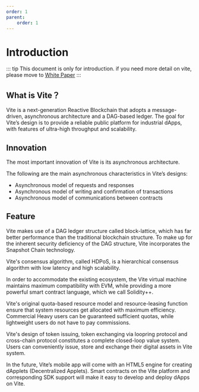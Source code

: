 ```yaml
---
order: 1
parent:
    order: 1
---
```


# Introduction

::: tip
This document is only for introduction. if you need more detail on vite, please move to [White Paper](https://github.com/vitelabs/whitepaper/blob/master/vite_en.pdf)
:::

## What is Vite？

Vite is a next-generation Reactive Blockchain that adopts a message-driven, asynchronous architecture and a DAG-based ledger.  The goal for Vite’s design is to provide a reliable public platform for industrial dApps, with features of ultra-high throughput and scalability. 

## Innovation

The most important innovation of Vite is its asynchronous architecture. 

The following are the main asynchronous characteristics in Vite’s designs:

* Asynchronous model of requests and responses
* Asynchronous model of writing and confirmation of transactions
* Asynchronous model of communications between contracts

## Feature

Vite makes use of a DAG ledger structure called block-lattice, which has far better performance than the traditional blockchain structure.  To make up for the inherent security deficiency of the DAG structure, Vite incorporates the Snapshot Chain technology. 

Vite's consensus algorithm, called HDPoS, is a hierarchical consensus algorithm with low latency and high scalability. 

In order to accommodate the existing ecosystem, the Vite virtual machine maintains maximum compatibility with EVM,  while providing a more powerful smart contract language, which we call Solidity++.

Vite's original quota-based resource model and resource-leasing function ensure that system resources get allocated with maximum efficiency. Commercial Heavy users can be guaranteed sufficient quotas, while lightweight users do not have to pay commissions.

Vite's design of token issuing, token exchanging via loopring protocol and cross-chain protocol constitutes a complete closed-loop value system. Users can conveniently issue, store and exchange their digital assets in Vite system.

In the future, Vite’s mobile app will come with an HTML5 engine for creating dApplets (Decentralized Applets).  Smart contracts on the Vite platform and corresponding SDK support will make it easy to develop and deploy dApps on Vite.
